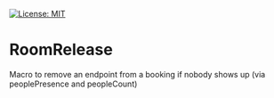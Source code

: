 [![License: MIT](https://img.shields.io/badge/License-MIT-yellow.svg)](https://opensource.org/licenses/MIT)
# RoomRelease
Macro to remove an endpoint from a booking if nobody shows up (via peoplePresence and peopleCount)
